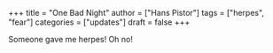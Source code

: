 +++
title = "One Bad Night"
author = ["Hans Pistor"]
tags = ["herpes", "fear"]
categories = ["updates"]
draft = false
+++

Someone gave me herpes! Oh no!
